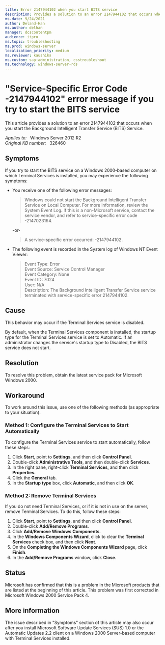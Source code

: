 ```yaml
---
title: Error 2147944102 when you start BITS service
description: Provides a solution to an error 2147944102 that occurs when you start the Background Intelligent Transfer Service (BITS) Service.
ms.date: 9/24/2021
author: Deland-Han
ms.author: delhan
manager: dcscontentpm
audience: itpro
ms.topic: troubleshooting
ms.prod: windows-server
localization_priority: medium
ms.reviewer: kaushika
ms.custom: sap:administration, csstroubleshoot
ms.technology: windows-server-rds
---
```

# "Service-Specific Error Code -2147944102" error message if you try to start the BITS service

This article provides a solution to an error 2147944102 that occurs when you start the Background Intelligent Transfer Service (BITS) Service.

_Applies to:_ &nbsp; Windows Server 2012 R2  
_Original KB number:_ &nbsp; 326460

## Symptoms

If you try to start the BITS service on a Windows 2000-based computer on which Terminal Services is installed, you may experience the following symptoms:

- You receive one of the following error messages:

    > Windows could not start the Background Intelligent Transfer Service on Local Computer. For more information, review the System Event Log. If this is a non-Microsoft service, contact the service vendor, and refer to service-specific error code -2147023194.

    -or-

    > A service-specific error occurred: -2147944102.

- The following event is recorded in the System log of Windows NT Event Viewer:

    > Event Type: Error  
    Event Source: Service Control Manager  
    Event Category: None  
    Event ID: 7024  
    User: N/A  
    Description: The Background Intelligent Transfer Service service terminated with service-specific error 2147944102.

## Cause

This behavior may occur if the Terminal Services service is disabled.

By default, when the Terminal Services component is installed, the startup type for the Terminal Services service is set to Automatic. If an administrator changes the service's startup type to Disabled, the BITS service does not start.

## Resolution

To resolve this problem, obtain the latest service pack for Microsoft Windows 2000.

## Workaround

To work around this issue, use one of the following methods (as appropriate to your situation).

### Method 1: Configure the Terminal Services to Start Automatically

To configure the Terminal Services service to start automatically, follow these steps:

1. Click **Start**, point to **Settings**, and then click **Control Panel**.
2. Double-click **Administrative Tools**, and then double-click **Services**.
3. In the right pane, right-click **Terminal Services**, and then click **Properties**.
4. Click the **General** tab.
5. In the **Startup type** box, click **Automatic**, and then click **OK**.

### Method 2: Remove Terminal Services

If you do not need Terminal Services, or if it is not in use on the server, remove Terminal Services. To do this, follow these steps:

1. Click **Start**, point to **Settings**, and then click **Control Panel**.
2. Double-click **Add/Remove Programs**.
3. Click **Add/Remove Windows Components**.
4. In the **Windows Components Wizard**, click to clear the **Terminal Services** check box, and then click **Next**.
5. On the **Completing the Windows Components Wizard** page, click **Finish**.
6. In the **Add/Remove Programs** window, click **Close**.

## Status

Microsoft has confirmed that this is a problem in the Microsoft products that are listed at the beginning of this article. This problem was first corrected in Microsoft Windows 2000 Service Pack 4.

## More information

The issue described in "Symptoms" section of this article may also occur after you install Microsoft Software Update Services (SUS) 1.0 or the Automatic Updates 2.2 client on a Windows 2000 Server-based computer with Terminal Services installed.
